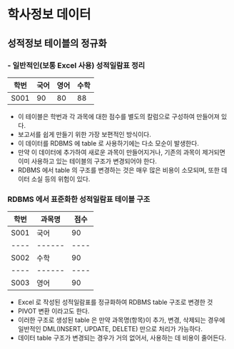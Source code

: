 # 학사정보 데이터

## 성적정보 테이블의 정규화

### - 일반적인(보통 Excel 사용) 성적일람표 정리

| 학번 | 국어 | 영어 | 수학 |
| ---- | ---- | ---- | ---- |
| S001 | 90   | 80   | 88   |

- 이 테이블은 학번과 각 과목에 대한 점수를 별도의 칼럼으로 구성하여 만들어져 있다.
- 보고서를 쉽게 만들기 위한 가장 보편적인 방식이다.
- 이 데이터를 RDBMS 에 table 로 사용하기에는 다소 모순이 발생한다.
- 만약 이 데이터에 추가하여 새로운 과목이 만들어지거나, 기존의 과목이 제거되면 이미 사용하고 있는 테이블의 구조가 변경되어야 한다.
- RDBMS 에서 table 의 구조를 변경하는 것은 매우 많은 비용이 소모되며, 또한 데이터 소실 등의 위험이 있다.

### RDBMS 에서 표준화한 성적일람표 테이블 구조

| 학번 | 과목명 | 점수 |
| ---- | ------ | ---- |
| S001 | 국어   | 90   |
| ---- | ------ | ---- |
| S002 | 수학   | 90   |
| ---- | ------ | ---- |
| S003 | 영어   | 90   |

- Excel 로 작성된 성적일람표를 정규화하여 RDBMS table 구조로 변경한 것
- PIVOT 변환 이라고도 한다.
- 이러한 구조로 생성된 table 은 만약 과목명(항목)이 추가, 변경, 삭제되는 경우에 일반적인 DML(INSERT, UPDATE, DELETE) 만으로 처리가 가능하다.
- 데이터 table 구조가 변경되는 경우가 거의 없어서, 사용하는 데 비용이 줄어든다.
